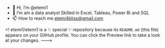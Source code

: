 - 👋 Hi, I’m @etemi1
- 👀 I’m am a data analyst Skilled in Excel, Tableau, Power Bi and SQL
- 📫 How to reach me etemi4bliss@gmail.com

<!
etemi1/etemi1 is a ✨ special ✨ repository because its `README.md` (this file) appears on your GitHub profile.
You can click the Preview link to take a look at your changes.
--->
